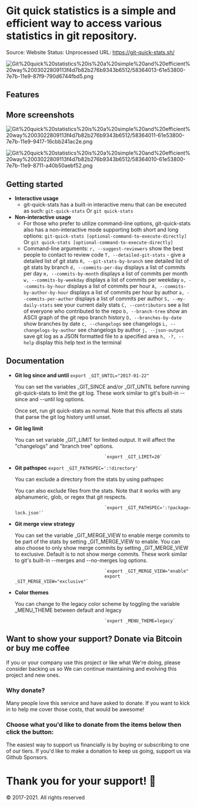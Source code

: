 # Git quick statistics is a simple and efficient way to access various statistics in git repository.

Source: Website
Status: Unprocessed
URL: https://git-quick-stats.sh/

![Git%20quick%20statistics%20is%20a%20simple%20and%20efficient%20way%2003022809113f4d7b82b276b9343b6512/58364013-61e53800-7e7b-11e9-87f9-790d6744fbd5.png](Git%20quick%20statistics%20is%20a%20simple%20and%20efficient%20way%2003022809113f4d7b82b276b9343b6512/58364013-61e53800-7e7b-11e9-87f9-790d6744fbd5.png)

## Features

## More screenshots

![Git%20quick%20statistics%20is%20a%20simple%20and%20efficient%20way%2003022809113f4d7b82b276b9343b6512/58364011-61e53800-7e7b-11e9-9417-16cbb241ac2e.png](Git%20quick%20statistics%20is%20a%20simple%20and%20efficient%20way%2003022809113f4d7b82b276b9343b6512/58364011-61e53800-7e7b-11e9-9417-16cbb241ac2e.png)

![Git%20quick%20statistics%20is%20a%20simple%20and%20efficient%20way%2003022809113f4d7b82b276b9343b6512/58364010-61e53800-7e7b-11e9-8711-a40b50aebf52.png](Git%20quick%20statistics%20is%20a%20simple%20and%20efficient%20way%2003022809113f4d7b82b276b9343b6512/58364010-61e53800-7e7b-11e9-8711-a40b50aebf52.png)

## Getting started

- **Interactive usage**
    - git-quick-stats has a built-in interactive menu that can be executed as such:  `git-quick-stats`  Or  `git quick-stats`
- **Non-interactive usage**
    - For those who prefer to utilize command-line options, git-quick-stats also has a non-interactive mode supporting both short and long options:  `git-quick-stats [optional-command-to-execute-directly]`  Or  `git quick-stats [optional-command-to-execute-directly]`
    - Command-line arguments:  `r, --suggest-reviewers` show the best people to contact to review code `T, --detailed-git-stats` - give a detailed list of git stats `R, --git-stats-by-branch` see detailed list of git stats by branch `d, --commits-per-day` displays a list of commits per day `m, --commits-by-month` displays a list of commits per month `w, --commits-by-weekday` displays a list of commits per weekday `o, --commits-by-hour` displays a list of commits per hour `A, --commits-by-author-by-hour` displays a list of commits per hour by author `a, --commits-per-author` displays a list of commits per author `S, --my-daily-stats` see your current daily stats `C, --contributors` see a list of everyone who contributed to the repo `b, --branch-tree` show an ASCII graph of the git repo branch history `D, --branches-by-date` show branches by date `c, --changelogs` see changelogs `L, --changelogs-by-author` see changelogs by author `j, --json-output` save git log as a JSON formatted file to a specified area `h, -?, --help` display this help text in the terminal

## Documentation

- **Git log since and until**   `export _GIT_UNTIL="2017-01-22"`
    
    You can set the variables _GIT_SINCE and/or _GIT_UNTIL before running git-quick-stats to limit the git log.  These work similar to git's built-in --since and --until log options.
    
    Once set, run git quick-stats as normal. Note that this affects all stats that parse the git log history until unset.
    
- **Git log limit**
    
    You can set variable _GIT_LIMIT for limited output. It will affect the "changelogs" and "branch tree" options.
    
                                        `export _GIT_LIMIT=20`
                                    
    
- **Git pathspec**   `export _GIT_PATHSPEC=':!directory'`
    
    You can exclude a directory from the stats by using pathspec
    
    You can also exclude files from the stats. Note that it works with any alphanumeric, glob, or regex that git respects.
    
                                        `export _GIT_PATHSPEC=':!package-lock.json'`
                                    
    
- **Git merge view strategy**
    
    You can set the variable _GIT_MERGE_VIEW to enable merge commits to be part of the stats by setting _GIT_MERGE_VIEW to enable. You can also choose to only show merge commits by setting _GIT_MERGE_VIEW to exclusive. Default is to not show merge commits. These work similar to git's built-in --merges and --no-merges log options.
    
                                        `export _GIT_MERGE_VIEW="enable"
                                        export _GIT_MERGE_VIEW="exclusive"`
                                    
    
- **Color themes**
    
    You can change to the legacy color scheme by toggling the variable _MENU_THEME between default and legacy
    
                                        `export _MENU_THEME=legacy`
                                    
    

## Want to show your support? Donate via Bitcoin or buy me coffee

If you or your company use this project or like what We're doing, 
 please consider backing us so We can continue maintaining and evolving this project and new ones.

### **Why donate?**

Many people love this service and have asked to donate. If you want to kick in to help me cover those costs, that would be awesome!

### **Choose what you'd like to donate from the items below then click the button:**

The easiest way to support us financially is by buying or subscribing to one of our tiers. 
If you'd like to make a donation to keep us going, support us via Github Sponsors.

# Thank you for your support! 🙌

© 2017-2021. All rights reserved